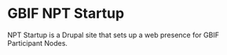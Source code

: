 GBIF NPT Startup
==========

NPT Startup is a Drupal site that sets up a web presence for GBIF Participant Nodes.